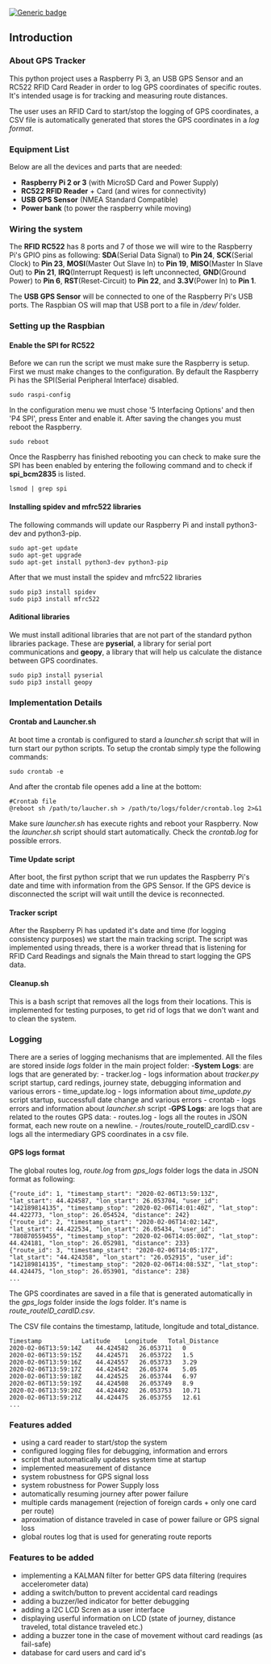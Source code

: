 [![Generic badge](https://img.shields.io/badge/python_version-3.7-blue.svg)](https://shields.io/)

## Introduction

### About GPS Tracker 

This python project uses a Raspberry Pi 3, an USB GPS Sensor and an RC522 RFID Card Reader in order to log GPS coordinates of specific routes. It's intended usage is for tracking and measuring route distances.

The user uses an RFID Card to start/stop the logging of GPS coordinates, a CSV file is automatically generated that stores the GPS coordinates in a _log format_.

### Equipment List

Below are all the devices and parts that are needed:
- __Raspberry Pi 2 or 3__ (with MicroSD Card and Power Supply)
- __RC522 RFID Reader__ + Card (and wires for connectivity)
- __USB GPS Sensor__ (NMEA Standard Compatible)
- __Power bank__ (to power the raspberry while moving)

### Wiring the system

The __RFID RC522__ has 8 ports and 7 of those we will wire to the Raspberry Pi's GPIO pins as following:
__SDA__(Serial Data Signal) to __Pin 24__, __SCK__(Serial Clock) to __Pin 23__, __MOSI__(Master Out Slave In) to __Pin 19__,
__MISO__(Master In Slave Out) to __Pin 21__, __IRQ__(Interrupt Request) is left unconnected, __GND__(Ground Power) to __Pin 6__,
__RST__(Reset-Circuit) to __Pin 22__, and __3.3V__(Power In) to __Pin 1__.

The __USB GPS Sensor__ will be connected to one of the Raspberry Pi's USB ports. The Raspbian OS will map that USB port
to a file in _/dev/_ folder.

### Setting up the Raspbian

#### Enable the SPI for RC522

Before we can run the script we must make sure the Raspberry is setup. First we must make changes to the
configuration. By default the Raspberry Pi has the SPI(Serial Peripheral Interface) disabled.

    sudo raspi-config
    
In the configuration menu we must chose '5 Interfacing Options' and then 'P4 SPI', press Enter and enable it.
After saving the changes you must reboot the Raspberry.
    
    sudo reboot

Once the Raspberry has finished rebooting you can check to make sure the SPI has been enabled by entering the following
command and to check if __spi_bcm2835__ is listed.

    lsmod | grep spi

#### Installing spidev and mfrc522 libraries

The following commands will update our Raspberry Pi and install python3-dev and python3-pip.

    sudo apt-get update
    sudo apt-get upgrade
    sudo apt-get install python3-dev python3-pip

After that we must install the spidev and mfrc522 libraries

    sudo pip3 install spidev
    sudo pip3 install mfrc522
    
#### Aditional libraries

We must install aditional libraries that are not part of the standard python libraries package.
These are __pyserial__, a library for serial port communications and __geopy__, a library that will
help us calculate the distance between GPS coordinates.

    sudo pip3 install pyserial
    sudo pip3 install geopy

### Implementation Details

#### Crontab and Launcher.sh

At boot time a crontab is configured to stard a _launcher.sh_ script that will in turn start our python
scripts. To setup the crontab simply type the following commands:

    sudo crontab -e
    
And after the crontab file openes add a line at the bottom:

    #Crontab file
    @reboot sh /path/to/laucher.sh > /path/to/logs/folder/crontab.log 2>&1
    
Make sure _launcher.sh_ has execute rights and reboot your Raspberry. Now the _launcher.sh_ script
should start automatically. Check the _crontab.log_ for possible errors.

#### Time Update script

After boot, the first python script that we run updates the Raspberry Pi's date and time with information
from the GPS Sensor. If the GPS device is disconnected the script will wait untill the device is reconnected.

#### Tracker script

After the Raspberry Pi has updated it's date and time (for logging consistency purposes) we start the
main tracking script. The script was implemented using threads, there is a worker thread that is listening
for RFID Card Readings and signals the Main thread to start logging the GPS data.

#### Cleanup.sh

This is a bash script that removes all the logs from their locations. This is implemented for testing purposes, to get rid of logs that we don't want and to clean the system.

### Logging

There are a series of logging mechanisms that are implemented. All the files are stored inside _logs_ 
folder in the main project folder:
-__System Logs__: are logs that are generated by:
    - tracker.log - logs information about _tracker.py_ script startup, card redings, journey state, debugging information and 
various errors
    - time_update.log - logs information about _time_update.py_ script startup, successfull date change and various errors
    - crontab - logs errors and information about _launcher.sh_ script
-__GPS Logs__: are logs that are related to the routes GPS data:
    - routes.log - logs all the routes in JSON format, each new route on a newline.
    - /routes/route_routeID_cardID.csv - logs all the intermediary GPS coordinates in a csv file.



#### GPS logs format

The global routes log, _route.log_ from _gps_logs_ folder logs the data in JSON format as following:

    {"route_id": 1, "timestamp_start": "2020-02-06T13:59:13Z", "lat_start": 44.424587, "lon_start": 26.053704, "user_id":   "142189814135", "timestamp_stop": "2020-02-06T14:01:40Z", "lat_stop": 44.422773, "lon_stop": 26.054524, "distance": 242}
    {"route_id": 2, "timestamp_start": "2020-02-06T14:02:14Z", "lat_start": 44.422534, "lon_start": 26.05434, "user_id": "780870559455", "timestamp_stop": "2020-02-06T14:05:00Z", "lat_stop": 44.424181, "lon_stop": 26.052981, "distance": 233}
    {"route_id": 3, "timestamp_start": "2020-02-06T14:05:17Z", "lat_start": "44.424358", "lon_start": "26.052915", "user_id": "142189814135", "timestamp_stop": "2020-02-06T14:08:53Z", "lat_stop": 44.424475, "lon_stop": 26.053901, "distance": 238}
    ...

The GPS coordinates are saved in a file that is generated automatically in the _gps_logs_ folder inside
the _logs_ folder. It's name is _route_routeID_cardID.csv_.

The CSV file contains the timestamp, latitude, longitude and total_distance.

    Timestamp           Latitude    Longitude   Total_Distance
    2020-02-06T13:59:14Z	44.424582	26.053711	0
    2020-02-06T13:59:15Z	44.424571	26.053722	1.5
    2020-02-06T13:59:16Z	44.424557	26.053733	3.29
    2020-02-06T13:59:17Z	44.424542	26.05374	5.05
    2020-02-06T13:59:18Z	44.424525	26.053744	6.97
    2020-02-06T13:59:19Z	44.424508	26.053749	8.9
    2020-02-06T13:59:20Z	44.424492	26.053753	10.71
    2020-02-06T13:59:21Z	44.424475	26.053755	12.61
    ...

### Features added

- using a card reader to start/stop the system
- configured logging files for debugging, information and errors
- script that automatically updates system time at startup
- implemented measurement of distance
- system robustness for GPS signal loss
- system robustness for Power Supply loss
- automatically resuming journey after power failure
- multiple cards management (rejection of foreign cards + only one card per route)
- aproximation of distance traveled in case of power failure or GPS signal loss
- global routes log that is used for generating route reports


### Features to be added

- implementing a KALMAN filter for better GPS data filtering (requires accelerometer data)
- adding a switch/button to prevent accidental card readings
- adding a buzzer/led indicator for better debugging
- adding a I2C LCD Scren as a user interface
- displaying userful information on LCD (state of journey, distance traveled, total distance traveled etc.)
- adding a buzzer tone in the case of movement without card readings (as fail-safe)
- database for card users and card id's
 
